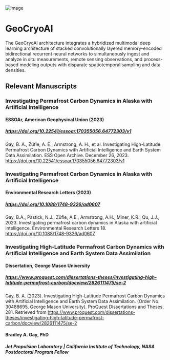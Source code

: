 ![image](https://github.com/bradleygay/geocryoai/assets/39241665/26161bd5-7ba0-49e9-8ba6-56f616a76d77)
# GeoCryoAI
The GeoCryoAI architecture integrates a hybridized multimodal deep learning architecture of stacked convolutionally layered memory-encoded bidirectional recurrent neural networks to simultaneously ingest and analyze in situ measurements, remote sensing observations, and process-based modeling outputs with disparate spatiotemporal sampling and data densities. 
## Relevant Manuscripts
### Investigating Permafrost Carbon Dynamics in Alaska with Artificial Intelligence
#### ESSOAr, American Geophysical Union (2023)
##### https://doi.org/10.22541/essoar.170355056.64772303/v1
Gay, B. A., Züfle, A. E., Armstrong, A. H., et al. Investigating High-Latitude Permafrost Carbon Dynamics with Artificial Intelligence and Earth System Data Assimilation. ESS Open Archive. December 26, 2023. https://doi.org/10.22541/essoar.170355056.64772303/v1
### Investigating Permafrost Carbon Dynamics in Alaska with Artificial Intelligence
#### Environmental Research Letters (2023)
##### https://doi.org/10.1088/1748-9326/ad0607
Gay, B.A., Pastick, N.J., Züfle, A.E., Armstrong, A.H., Miner, K.R., Qu, J.J., 2023. Investigating permafrost carbon dynamics in Alaska with artificial intelligence. Environmental Research Letters 18. https://doi.org/10.1088/1748-9326/ad0607
### Investigating High-Latitude Permafrost Carbon Dynamics with Artificial Intelligence and Earth System Data Assimilation
#### Dissertation, George Mason University
##### https://www.proquest.com/dissertations-theses/investigating-high-latitude-permafrost-carbon/docview/2826111475/se-2
Gay, B. A. (2023). Investigating High-Latitude Permafrost Carbon Dynamics with Artificial Intelligence and Earth System Data Assimilation. (Order No. 30488695, George Mason University). ProQuest Dissertations and Theses, 281. Retrieved from https://www.proquest.com/dissertations-theses/investigating-high-latitude-permafrost-carbon/docview/2826111475/se-2
#### Bradley A. Gay, PhD
##### Jet Propulsion Laboratory | California Institute of Technology, NASA Postdoctoral Program Fellow
